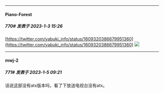 

*****

####  Piano-Forest  
##### 770#       发表于 2023-1-3 15:26

[https://twitter.com/yabuki_info/status/1609320386679951360](https://twitter.com/yabuki_info/status/1609320386679951360)
<img src="https://p.sda1.dev/9/ffe56108df56c9a52858cded1da8f4bb/20230101_191336.jpg" referrerpolicy="no-referrer">



*****

####  mwj-2  
##### 771#       发表于 2023-1-5 09:21

话说这部没有atx版本吗，看了下放送电视台没有atx。

